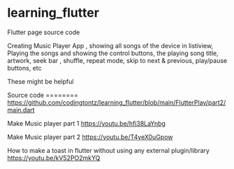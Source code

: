# learning_flutter
Flutter page source code

 Creating Music Player App , showing all songs of the device in listiview,   Playing the songs and showing the control buttons, the playing song title, artwork,  seek bar , shuffle, repeat mode, skip to next & previous, play/pause buttons, etc


These might be helpful

Source code ========
https://github.com/codingtontz/learning_flutter/blob/main/FlutterPlay/part2/main.dart

Make Music player part 1
https://youtu.be/hfi38LaYnbg

Make Music player  part 2
https://youtu.be/T4yeX0uGpow

How to make a toast in flutter without using any external plugin/library
https://youtu.be/kV52PO2mkYQ
